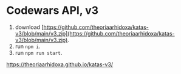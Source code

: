 # Codewars API, v3

1. download [https://github.com/theoriaarhidoxa/katas-v3/blob/main/v3.zip](https://github.com/theoriaarhidoxa/katas-v3/blob/main/v3.zip).
2. run `npm i`.
3. run `npm run start`.

https://theoriaarhidoxa.github.io/katas-v3/
